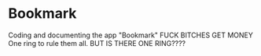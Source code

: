 # Bookmark
Coding and documenting the app "Bookmark"
FUCK BITCHES GET MONEY
One ring to rule them all.
BUT IS THERE ONE RING????
